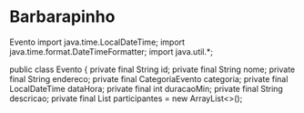 # Barbarapinho
Evento 
import java.time.LocalDateTime;
import java.time.format.DateTimeFormatter;
import java.util.*;

public class Evento {
    private final String id;
    private final String nome;
    private final String endereco;
    private final CategoriaEvento categoria;
    private final LocalDateTime dataHora;
    private final int duracaoMin;
    private final String descricao;
    private final List<String> participantes = new ArrayList<>();

   

